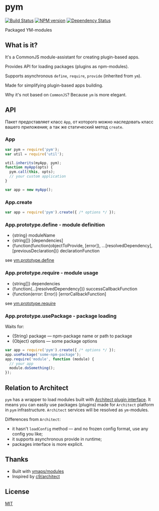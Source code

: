 # pym

[![Build Status](https://secure.travis-ci.org/zxqfox/pym.svg?branch=master)](https://travis-ci.org/zxqfox/pym)
[![NPM version](https://badge.fury.io/js/pym.png)](http://badge.fury.io/js/pym)
[![Dependency Status](https://david-dm.org/zxqfox/pym.png)](https://david-dm.org/zxqfox/pym)

Packaged YM-modules

## What is it?

It's a CommonJS module-assistant for creating plugin-based apps.

Provides API for loading packages (plugins as npm-modules).

Supports asynchronous `define`, `require`, `provide` (inherited from `ym`).

Made for simplifying plugin-based apps building.

Why it's not based on `CommonJS`? Because `ym` is more elegant.

## API

Пакет предоставляет класс `App`, от которого можно наследовать класс вашего приложения; а так же статический метод `create`.

### App

```js
var pym = require('pym');
var util = require('util');

util.inherits(myApp, pym);
function myApp(opts) {
  pym.call(this, opts);
  // your custom application
}

var app = new myApp();
```

### App.create

```js
var app = require('pym').create({ /* options */ });
```

### App.prototype.define - module definition

  - {string} moduleName
  - {string[]} [dependencies]
  - {function(function(objectToProvide, [error]), ...[resolvedDependency], [previousDeclaration])} declarationFunction

see [ym.prototype.define](https://github.com/ymaps/modules/#module-declaration)

### App.prototype.require - module usage

  - {string[]} dependencies
  - {function(...[resolvedDependency])} successCallbackFunction
  - {function(error: Error)} [errorCallbackFunction]

see [ym.prototype.require](https://github.com/ymaps/modules/#module-usage)

### App.prototype.usePackage - package loading

Waits for:

  - {String} package — npm-package name or path to package
  - {Object} options — some package options

```js
var app = require('pym').create({ /* options */ });
app.usePackage('some-npm-package');
app.require('module', function (module) {
  // your app
  module.doSomething();
});
```

## Relation to Architect

`pym` has a wrapper to load modules built with [Architect plugin interface](https://github.com/c9/architect/#plugin-interface).
It means you can easily use packages (plugins) made for `Architect` platform in `pym` infrastructure. `Architect` services will be resolved as `ym`-modules.

Differences from `Architect`:
  - it hasn't `loadConfig` method — and no frozen config format, use any config you like;
  - it supports asynchronous provide in runtime;
  - packages interface is more explicit.

## Thanks

  - Built with [ymaps/modules](https://github.com/ymaps/modules)
  - Inspired by [c9/architect](https://github.com/c9/architect)

## License

[MIT](http://github.com/zxqfox/pym/blob/master/LICENSE)
